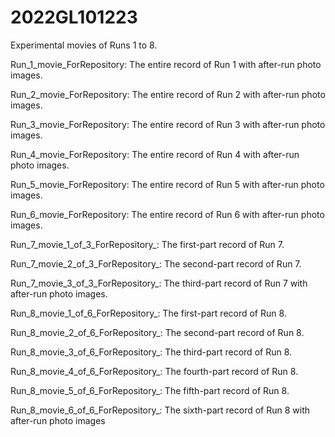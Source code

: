 # 2022GL101223

Experimental movies of Runs 1 to 8.

Run_1_movie_ForRepository: The entire record of Run 1 with after-run photo images. 

Run_2_movie_ForRepository: The entire record of Run 2 with after-run photo images. 

Run_3_movie_ForRepository: The entire record of Run 3 with after-run photo images. 

Run_4_movie_ForRepository: The entire record of Run 4 with after-run photo images. 

Run_5_movie_ForRepository: The entire record of Run 5 with after-run photo images. 

Run_6_movie_ForRepository: The entire record of Run 6 with after-run photo images. 

Run_7_movie_1_of_3_ForRepository_: The first-part record of Run 7. 

Run_7_movie_2_of_3_ForRepository_: The second-part record of Run 7. 

Run_7_movie_3_of_3_ForRepository_: The third-part record of Run 7 with after-run photo images. 

Run_8_movie_1_of_6_ForRepository_: The first-part record of Run 8. 

Run_8_movie_2_of_6_ForRepository_: The second-part record of Run 8. 

Run_8_movie_3_of_6_ForRepository_: The third-part record of Run 8. 

Run_8_movie_4_of_6_ForRepository_: The fourth-part record of Run 8. 

Run_8_movie_5_of_6_ForRepository_: The fifth-part record of Run 8. 

Run_8_movie_6_of_6_ForRepository_: The sixth-part record of Run 8 with after-run photo images
